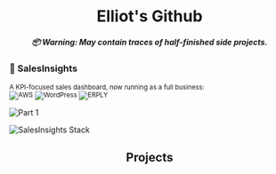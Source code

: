 <h1 align="center">
  Elliot's Github
  <h5 align="center">
    📦 Warning: May contain traces of half-finished side projects.
  </h5>
</h1>

### 💼 SalesInsights
<sub>A KPI-focused sales dashboard, now running as a full business:  
![AWS](https://img.shields.io/amazonwebservices/)
![WordPress](https://img.shields.io/badge/WordPress-21759B?style=for-the-badge&logo=wordpress&logoColor=white)
![ERPLY](https://img.shields.io/badge/ERPLY-0067F8?style=for-the-badge)

![Part 1](https://img.shields.io/badge/Platform-AWS%20|%20WordPress%20|%20ERPLY-232F3E?style=for-the-badge&logo=amazon-aws&logoColor=white)

![SalesInsights Stack](https://img.shields.io/badge/Stack-AWS__WordPress__ERPLY-007ACC?style=for-the-badge&logo=cloud&logoColor=white)


<h2 align="center">Projects</h2>

